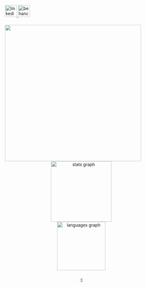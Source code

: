 ###

<div align="left">
  <a href="https://www.linkedin.com/in/michaelksilva/" target="_blank">
    <img src="https://img.shields.io/static/v1?message=LinkedIn&logo=linkedin&label=&color=0077B5&logoColor=white&labelColor=&style=flat" height="39" alt="linkedin logo"  />
  </a>
  <a href="https://www.behance.net/michaeldakton" target="_blank">
    <img src="https://img.shields.io/static/v1?message=Behance&logo=behance&label=&color=1769ff&logoColor=white&labelColor=&style=flat" height="39" alt="behance logo"  />
  </a>
</div>

###

<img align="left" height="450" src="https://i.imgur.com/O0w4aEf.png"  />

###

<div align="center">
  <img src="https://github-readme-stats.vercel.app/api?username=Drakomichael&hide_title=false&hide_rank=false&show_icons=true&include_all_commits=true&count_private=true&disable_animations=false&theme=dracula&locale=en&hide_border=false&order=1" height="200" alt="stats graph" /> <br>
  <img src="https://github-readme-stats.vercel.app/api/top-langs?username=Drakomichael&locale=en&hide_title=false&layout=compact&card_width=320&langs_count=12&theme=github_dark&hide_border=true&order=2" height="160" alt="languages graph"  />
</div>

###

<p align="center">:)</p>

###
